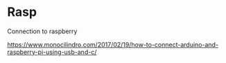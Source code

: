 # Rasp
Connection to raspberry


https://www.monocilindro.com/2017/02/19/how-to-connect-arduino-and-raspberry-pi-using-usb-and-c/
